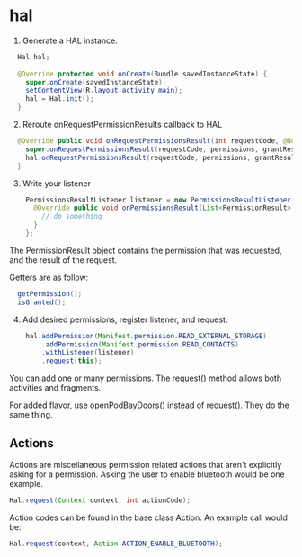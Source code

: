 # hal

1. Generate a HAL instance.

```java
  Hal hal;
  
  @Override protected void onCreate(Bundle savedInstanceState) {
    super.onCreate(savedInstanceState);
    setContentView(R.layout.activity_main);
    hal = Hal.init();
  }
```

2. Reroute onRequestPermissionResults callback to HAL
```java 
  @Override public void onRequestPermissionsResult(int requestCode, @NonNull String[] permissions, @NonNull int[] grantResults) {
    super.onRequestPermissionsResult(requestCode, permissions, grantResults);
    hal.onRequestPermissionsResult(requestCode, permissions, grantResults);
  }
```

3. Write your listener
```java
    PermissionsResultListener listener = new PermissionsResultListener() {
      @Override public void onPermissionsResult(List<PermissionResult> permissions) {
        // do something 
      }
    };
```

The PermissionResult object contains the permission that was requested, and the result of the request.

Getters are as follow:
```java
  getPermission();
  isGranted();
```

4. Add desired permissions, register listener, and request.
```java
    hal.addPermission(Manifest.permission.READ_EXTERNAL_STORAGE)
        .addPermission(Manifest.permission.READ_CONTACTS)
        .withListener(listener)
        .request(this);
```

You can add one or many permissions. The request() method allows both activities and fragments.


For added flavor, use openPodBayDoors() instead of request(). They do the same thing.


## Actions
Actions are miscellaneous permission related actions that aren't explicitly asking for a permission. Asking the user to enable bluetooth would be one example. 

```java
Hal.request(Context context, int actionCode);
```

Action codes can be found in the base class Action. An example call would be:

```java
Hal.request(context, Action.ACTION_ENABLE_BLUETOOTH);
```
